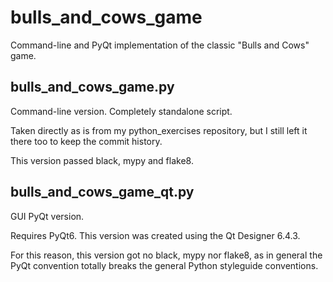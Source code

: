 # bulls_and_cows_game
Command-line and PyQt implementation of the classic "Bulls and Cows" game.

## bulls_and_cows_game.py
Command-line version. Completely standalone script.

Taken directly as is from my python_exercises repository, but I still 
left it there too to keep the commit history. 

This version passed black, mypy and flake8.

## bulls_and_cows_game_qt.py
GUI PyQt version.

Requires PyQt6.
This version was created using the Qt Designer 6.4.3.

For this reason, this version got no black, mypy nor flake8, as 
in general the PyQt convention totally breaks the general Python 
styleguide conventions.

